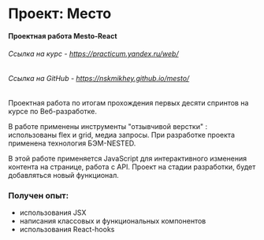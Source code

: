 # Проект: Место

#### Проектная работа Mesto-React
###### Ссылка на курс - https://practicum.yandex.ru/web/
###### Cсылка на GitHub - https://nskmikhey.github.io/mesto/

Проектная работа по итогам прохождения первых десяти спринтов на курсе по Веб-разработке.

  В работе применены инструменты "отзывчивой верстки" : использованы flex и grid, медиа запросы. При разработке проекта применена технология БЭМ-NESTED.

  В этой работе применяется JavaScript для интерактивного изменения контента на странице, работа с API.
  Проект на стадии разработки, будет добавляться новый функционал.

  ### Получен опыт:
- использования JSX
- написания классовых и функциональных компонентов
- использования React-hooks